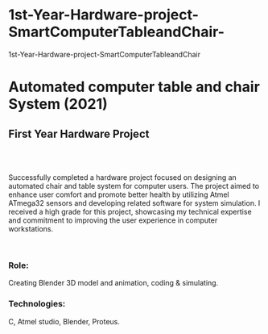# 1st-Year-Hardware-project-SmartComputerTableandChair-
1st-Year-Hardware-project-SmartComputerTableandChair
<h1> Automated computer table and chair System (2021) </h1>
<h2>First Year Hardware Project</h2>
<br></br>
<p>Successfully completed a hardware project focused on
designing an automated chair and table system for computer
users. The project aimed to enhance user comfort and promote
better health by utilizing Atmel ATmega32 sensors and
developing related software for system simulation. I received a
high grade for this project, showcasing my technical expertise
and commitment to improving the user experience in computer
workstations.
</p>
</br>
<h3>Role:</h3>
 Creating Blender 3D model and animation, coding &
simulating.
<h3>Technologies:</h3> C, Atmel studio, Blender, Proteus.

